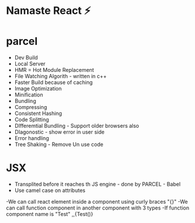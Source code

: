 # Namaste React ⚡

# parcel
- Dev Build
- Local Server
- HMR = Hot Module Replacement
- File Watching Algorith - written in c++
- Faster Build because of caching
- Image Optimization
- Minification
- Bundling
- Compressing
- Consistent Hashing
- Code Splitting
- DIfferemtial Bundling - Support older browsers also
- DIagonostic - show error in user side
- Error handling
- Tree Shaking - Remove Un use code

# JSX
- Transplited before it reaches th JS engine - done by PARCEL - Babel 
- Use camel case on attributes

-We can call react element inside a component using curly braces "{}"
-We can call function component in another component with 3 types
-If function component name is "Test" <Test />,<Test></Test>,{Test()}